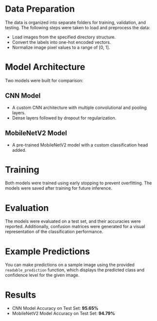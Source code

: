 # Data Preparation
The data is organized into separate folders for training, validation, and testing. The following steps were taken to load and preprocess the data:

- Load images from the specified directory structure.
- Convert the labels into one-hot encoded vectors.
- Normalize image pixel values to a range of [0, 1].

# Model Architecture
Two models were built for comparison:

## CNN Model
- A custom CNN architecture with multiple convolutional and pooling layers.
- Dense layers followed by dropout for regularization.

## MobileNetV2 Model
- A pre-trained MobileNetV2 model with a custom classification head added.

# Training
Both models were trained using early stopping to prevent overfitting. The models were saved after training for future inference.

# Evaluation
The models were evaluated on a test set, and their accuracies were reported. Additionally, confusion matrices were generated for a visual representation of the classification performance.

# Example Predictions
You can make predictions on a sample image using the provided `readable_prediction` function, which displays the predicted class and confidence level for the given image.

# Results
- CNN Model Accuracy on Test Set: **95.65%**
- MobileNetV2 Model Accuracy on Test Set: **94.79%**
